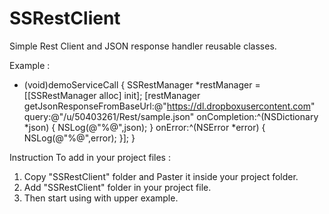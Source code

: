 SSRestClient
============

Simple Rest Client and JSON response handler reusable classes.

Example : 

- (void)demoServiceCall {
    SSRestManager *restManager = [[SSRestManager alloc] init];
    [restManager getJsonResponseFromBaseUrl:@"https://dl.dropboxusercontent.com" query:@"/u/50403261/Rest/sample.json" onCompletion:^(NSDictionary *json) {
        NSLog(@"%@",json);
    } onError:^(NSError *error) {
        NSLog(@"%@",error);
    }];
}

Instruction To add in your project files :

1. Copy "SSRestClient" folder  and Paster it inside your project folder.
2. Add "SSRestClient" folder in your project file.
3. Then start using with upper example.
